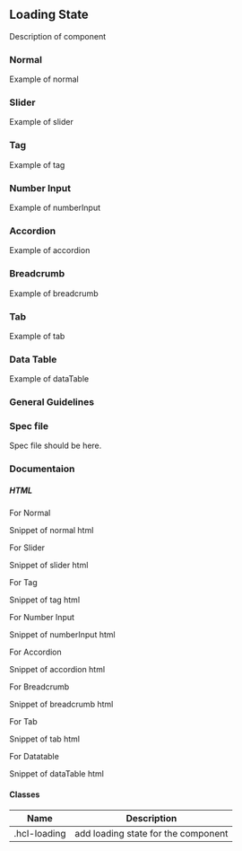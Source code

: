 <div id="Overview"></div>

## Loading State

Description of component

### Normal

Example of normal

### Slider

Example of slider

### Tag

Example of tag

### Number Input

Example of numberInput

### Accordion

Example of accordion

### Breadcrumb

Example of breadcrumb

### Tab

Example of tab

### Data Table

Example of dataTable

<div id="General-Guideline"></div>

### General Guidelines

<div id="Spec-file"></div>

### Spec file

Spec file should be here.

<div id="Documentation"></div>

### Documentaion

##### HTML

For Normal

Snippet of normal html

For Slider

Snippet of slider html

For Tag

Snippet of tag html

For Number Input

Snippet of numberInput html

For Accordion

Snippet of accordion html

For Breadcrumb

Snippet of breadcrumb html

For Tab

Snippet of tab html

For Datatable

Snippet of dataTable html

#### Classes

| Name         | Description                         |
| ------------ | ----------------------------------- |
| .hcl-loading | add loading state for the component |
